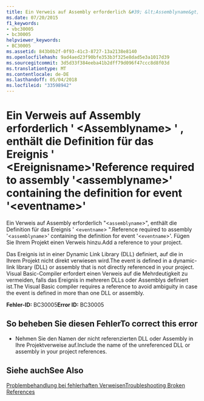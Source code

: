 ```yaml
---
title: Ein Verweis auf Assembly erforderlich &#39; &lt;Assemblyname&gt; &#39; , enthält die Definition für das Ereignis &#39; &lt;Ereignisname&gt;&#39;
ms.date: 07/20/2015
f1_keywords:
- vbc30005
- bc30005
helpviewer_keywords:
- BC30005
ms.assetid: 843b0b2f-0f93-41c3-8727-13a2138e8140
ms.openlocfilehash: 9ad4aed23f90bfe353b3f325e8dad5e3a1017d39
ms.sourcegitcommit: 3d5d33f384eeba41b2dff79d096f47ccc8d8f03d
ms.translationtype: MT
ms.contentlocale: de-DE
ms.lasthandoff: 05/04/2018
ms.locfileid: "33598942"
---
```

# <a name="reference-required-to-assembly-39ltassemblynamegt39-containing-the-definition-for-event-39lteventnamegt39"></a><span data-ttu-id="08c0c-102">Ein Verweis auf Assembly erforderlich &#39; &lt;Assemblyname&gt; &#39; , enthält die Definition für das Ereignis &#39; &lt;Ereignisname&gt;&#39;</span><span class="sxs-lookup"><span data-stu-id="08c0c-102">Reference required to assembly &#39;&lt;assemblyname&gt;&#39; containing the definition for event &#39;&lt;eventname&gt;&#39;</span></span>
<span data-ttu-id="08c0c-103">Ein Verweis auf Assembly erforderlich "<`assemblyname`>", enthält die Definition für das Ereignis ' <`eventname`> ".</span><span class="sxs-lookup"><span data-stu-id="08c0c-103">Reference required to assembly '<`assemblyname`>' containing the definition for event '<`eventname`>'.</span></span> <span data-ttu-id="08c0c-104">Fügen Sie Ihrem Projekt einen Verweis hinzu.</span><span class="sxs-lookup"><span data-stu-id="08c0c-104">Add a reference to your project.</span></span>  
  
 <span data-ttu-id="08c0c-105">Das Ereignis ist in einer Dynamic Link Library (DLL) definiert, auf die in Ihrem Projekt nicht direkt verwiesen wird.</span><span class="sxs-lookup"><span data-stu-id="08c0c-105">The event is defined in a dynamic-link library (DLL) or assembly that is not directly referenced in your project.</span></span> <span data-ttu-id="08c0c-106">Visual Basic-Compiler erfordert einen Verweis auf die Mehrdeutigkeit zu vermeiden, falls das Ereignis in mehreren DLLs oder Assemblys definiert ist.</span><span class="sxs-lookup"><span data-stu-id="08c0c-106">The Visual Basic compiler requires a reference to avoid ambiguity in case the event is defined in more than one DLL or assembly.</span></span>  
  
 <span data-ttu-id="08c0c-107">**Fehler-ID:** BC30005</span><span class="sxs-lookup"><span data-stu-id="08c0c-107">**Error ID:** BC30005</span></span>  
  
## <a name="to-correct-this-error"></a><span data-ttu-id="08c0c-108">So beheben Sie diesen Fehler</span><span class="sxs-lookup"><span data-stu-id="08c0c-108">To correct this error</span></span>  
  
-   <span data-ttu-id="08c0c-109">Nehmen Sie den Namen der nicht referenzierten DLL oder Assembly in Ihre Projektverweise auf.</span><span class="sxs-lookup"><span data-stu-id="08c0c-109">Include the name of the unreferenced DLL or assembly in your project references.</span></span>  
  
## <a name="see-also"></a><span data-ttu-id="08c0c-110">Siehe auch</span><span class="sxs-lookup"><span data-stu-id="08c0c-110">See Also</span></span>  
 [<span data-ttu-id="08c0c-111">Problembehandlung bei fehlerhaften Verweisen</span><span class="sxs-lookup"><span data-stu-id="08c0c-111">Troubleshooting Broken References</span></span>](/visualstudio/ide/troubleshooting-broken-references)
